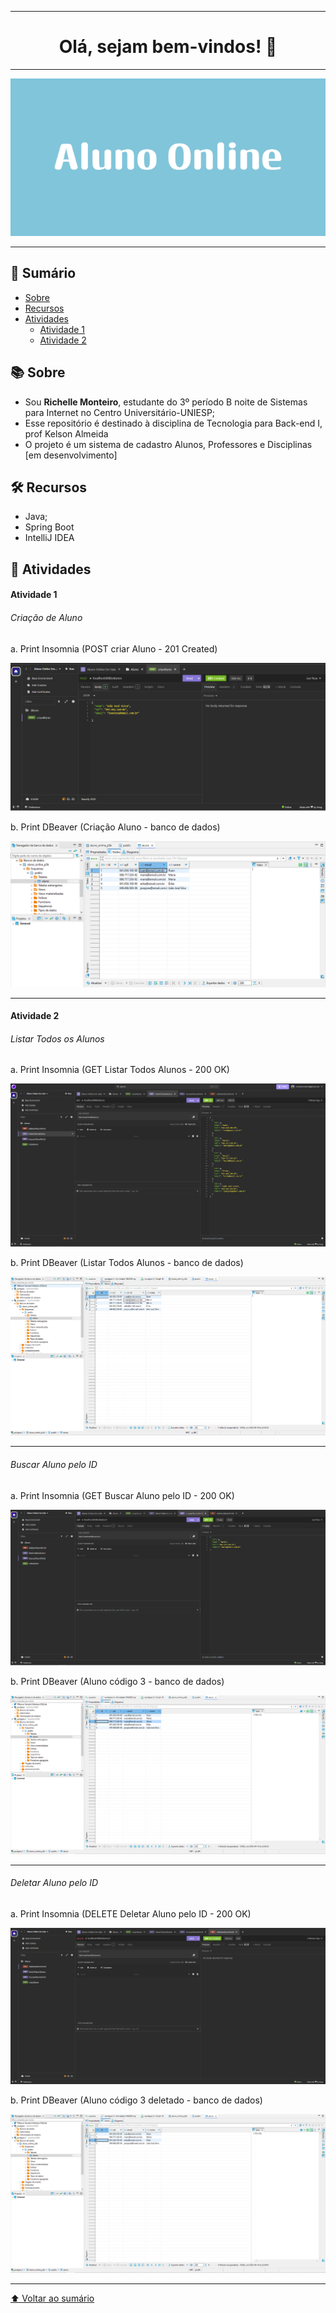 <hr>

 <div align=center>

# Olá, sejam bem-vindos! 👋

<hr>

![](api/src/assets/banner_Aluno_Online.png)

 <hr>

 </div>

## 📖 Sumário

- [Sobre](#sobre-books)
- [Recursos](#recursos)
- [Atividades](#atividades)
  - [Atividade 1](#atividade-1)
  - [Atividade 2](#atividade-2)


## 📚 Sobre
- Sou **Richelle Monteiro**, estudante do 3º período B noite de Sistemas para Internet no Centro Universitário-UNIESP;
- Esse repositório é destinado à disciplina de Tecnologia para Back-end I, prof Kelson Almeida
- O projeto é um sistema de cadastro Alunos, Professores e Disciplinas [em desenvolvimento]

## 🛠️ Recursos

 - Java;
 - Spring Boot
 - IntelliJ IDEA

## 🎯 Atividades

#### Atividade 1

###### Criação de Aluno

a. Print Insomnia (POST criar Aluno - 201 Created)

<div align="center">

![](api/src/assets/criarAluno_insomnia.PNG)

</div>

b. Print DBeaver (Criação Aluno - banco de dados)
<div align="center">

![](api/src/assets/criarAluno_DBeaver.PNG)

</div>

<hr>

#### Atividade 2

###### Listar Todos os Alunos

a. Print Insomnia (GET Listar Todos Alunos - 200 OK)

<div align="center">

![](api/src/assets/listarTodosAlunos_insomnia.PNG)

</div>

b. Print DBeaver (Listar Todos Alunos - banco de dados)
<div align="center">

![](api/src/assets/listarTodosAlunos_DBeaver.PNG)

</div>

<hr>

###### Buscar Aluno pelo ID

a. Print Insomnia (GET Buscar Aluno pelo ID - 200 OK)

<div align="center">

![](api/src/assets/buscarAlunoPorId_insomnia.PNG)

</div>

b. Print DBeaver (Aluno código 3 - banco de dados)
<div align="center">

![](api/src/assets/buscarAlunoPorId_DBeaver.PNG)

</div>

<hr>

###### Deletar Aluno pelo ID

a. Print Insomnia (DELETE Deletar Aluno pelo ID - 200 OK)

<div align="center">

![](api/src/assets/deletarAlunoPorId_insomnia.PNG)

</div>

b. Print DBeaver (Aluno código 3 deletado - banco de dados)
<div align="center">

![](api/src/assets/deletarAlunoPorId_DBeaver.PNG)

</div>

<hr>

[⬆ Voltar ao sumário](#sumário)